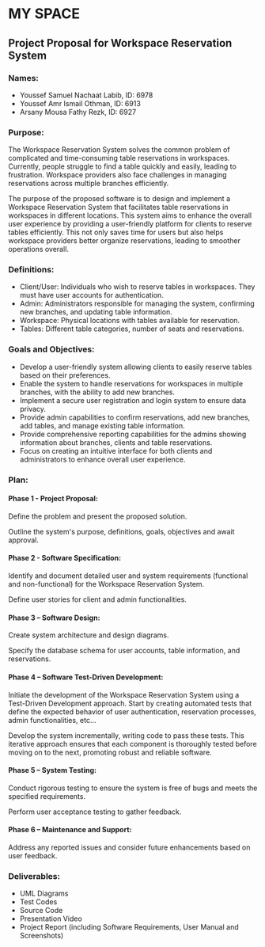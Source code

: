 # MY SPACE
## Project Proposal for Workspace Reservation System
### Names:
* Youssef Samuel Nachaat Labib, ID: 6978
* Youssef Amr Ismail Othman, ID: 6913
* Arsany Mousa Fathy Rezk, ID: 6927

### Purpose:
The Workspace Reservation System solves the common problem of complicated and time-consuming table reservations in workspaces. Currently, people struggle to find a table quickly and easily, leading to frustration. Workspace providers also face challenges in managing reservations across multiple branches efficiently. 

The purpose of the proposed software is to design and implement a Workspace Reservation System that facilitates table reservations in workspaces in different locations. This system aims to enhance the overall user experience by providing a user-friendly platform for clients to reserve tables efficiently. This not only saves time for users but also helps workspace providers better organize reservations, leading to smoother operations overall.

### Definitions:
* Client/User: Individuals who wish to reserve tables in workspaces. They must have user accounts for authentication.
* Admin: Administrators responsible for managing the system, confirming new branches, and updating table information.
* Workspace: Physical locations with tables available for reservation.
* Tables: Different table categories, number of seats and reservations.

### Goals and Objectives:
* Develop a user-friendly system allowing clients to easily reserve tables based on their preferences.
* Enable the system to handle reservations for workspaces in multiple branches, with the ability to add new branches.
* Implement a secure user registration and login system to ensure data privacy.
* Provide admin capabilities to confirm reservations, add new branches, add tables, and manage existing table information.
* Provide comprehensive reporting capabilities for the admins showing information about branches, clients and table reservations.
* Focus on creating an intuitive interface for both clients and administrators to enhance overall user experience.

### Plan:
#### Phase 1 - Project Proposal:
Define the problem and present the proposed solution.

Outline the system's purpose, definitions, goals, objectives and await approval.

#### Phase 2 - Software Specification:
Identify and document detailed user and system requirements (functional and non-functional) for the Workspace Reservation System.

Define user stories for client and admin functionalities.

#### Phase 3 – Software Design:
Create system architecture and design diagrams.

Specify the database schema for user accounts, table information, and reservations.

#### Phase 4 – Software Test-Driven Development:
Initiate the development of the Workspace Reservation System using a Test-Driven Development approach. Start by creating automated tests that define the expected behavior of user authentication, reservation processes, admin functionalities, etc... 

Develop the system incrementally, writing code to pass these tests. This iterative approach ensures that each component is thoroughly tested before moving on to the next, promoting robust and reliable software.

#### Phase 5 – System Testing:
Conduct rigorous testing to ensure the system is free of bugs and meets the specified requirements.

Perform user acceptance testing to gather feedback.

#### Phase 6 – Maintenance and Support:
Address any reported issues and consider future enhancements based on user feedback.

### Deliverables:
* UML Diagrams
* Test Codes
* Source Code
* Presentation Video
* Project Report (including Software Requirements, User Manual and Screenshots)

